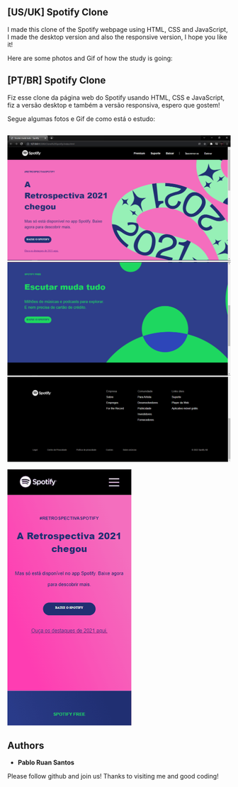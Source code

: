 ## [US/UK] Spotify Clone 

I made this clone of the Spotify webpage using HTML, CSS and JavaScript, I made the desktop version and also the responsive version, I hope you like it!<br>

Here are some photos and Gif of how the study is going:<br>

## [PT/BR] Spotify Clone

Fiz esse clone da página web do Spotify usando HTML, CSS e JavaScript, fiz a versão desktop e também a versão responsiva, espero que gostem!<br>

Segue algumas fotos e Gif de como está o estudo:<br>
##

![Spotify](https://github.com/PabloRuanP/Spotify-Clone/blob/main/picture/home-1.png)
![Spotify](https://github.com/PabloRuanP/Spotify-Clone/blob/main/picture/home-2.png)
![Spotify](https://github.com/PabloRuanP/Spotify-Clone/blob/main/picture/home-3.png)<br>

![Clone-Spotify-HTML_-CSS-e-JavaScript_Trim](https://github.com/PabloRuanP/Spotify-Clone/blob/main/picture/demo.gif)<br>

## Authors

* **Pablo Ruan Santos** 

Please follow github and join us!
Thanks to visiting me and good coding!
